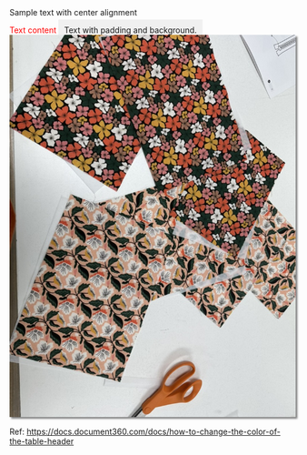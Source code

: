 <span>
<link rel="stylesheet" href="assets/css/style.scss>
</span>
# index file

<p style="text-align:center;">Sample text with center alignment</p>


<span style="color:red">
Text content
</span>

<span style="padding:10px;background-color:#f0f0f0"> 
Text with padding and background.
</span>

<img src="images/zip-pouch-1.jpeg" alt="Alt text" style="box-shadow: 3px 3px 3px gray;">

Ref: https://docs.document360.com/docs/how-to-change-the-color-of-the-table-header


